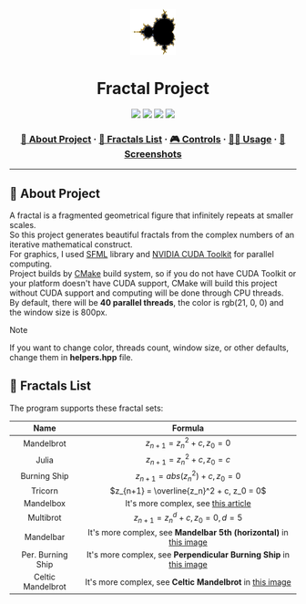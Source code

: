 <a name="readme-top"></a>
<div align="center">
  <!-- Logo -->
  <a href="https://github.com/dpetrosy/Fractal">
  <img src="README_files/logo.png" alt="Logo" width="80" height="80">
  </a>

  <!-- Project Name -->
  <h1>Fractal Project</h1>

  <!-- Badges -->
  <p>
    <img src="https://img.shields.io/github/repo-size/dpetrosy/Fractal?style=for-the-badge&logo=github">
    <img src="https://img.shields.io/github/languages/count/dpetrosy/Fractal?style=for-the-badge&logo=" />
    <img src="https://img.shields.io/github/languages/top/dpetrosy/Fractal?style=for-the-badge" />
    <img src="https://img.shields.io/github/last-commit/dpetrosy/Fractal?style=for-the-badge" />
  </p>

  <h3>
    <a href="#-about-project">📜 About Project</a>
      <span> · </span>
    <a href="#-fractals-list">📑 Fractals List</a>
      <span> · </span>
	  <a href="#-controls">🎮 Controls</a>
      <span> · </span>
    <a href="#-usage">👨‍💻 Usage</a>
      <span> · </span>
    <a href="#-screenshots">🌄 Screenshots</a>
  </h3>
</div>

---

## 📜 About Project

A fractal is a fragmented geometrical figure that infinitely repeats at smaller scales. \
So this project generates beautiful fractals from the complex numbers of an iterative mathematical construct. \
For graphics, I used [SFML](https://www.sfml-dev.org/index.php) library and [NVIDIA CUDA Toolkit](https://developer.nvidia.com/cuda-toolkit) for parallel computing. \
Project builds by [CMake](https://cmake.org/) build system, so if you do not have CUDA Toolkit or your platform doesn't have
CUDA support, CMake will build this project without CUDA support and computing will be done through CPU threads. \
By default, there will be **40 parallel threads**, the color is rgb(21, 0, 0) and the window size is 800px.

> [!NOTE]  
> If you want to change color, threads count, window size, or other defaults, change them in **helpers.hpp** file.

## 📑 Fractals List

The program supports these fractal sets:

| Name               | Formula                                                                                                          |
|:------------------:|:----------------------------------------------------------------------------------------------------------------:|
| Mandelbrot         | $z_{n+1} = z_n^2 + c, z_0 = 0$                                                                                   |
| Julia              | $z_{n+1} = z_n^2 + c, z_0 = c$                                                                                   |
| Burning Ship       | $z_{n+1} = abs(z_n^2) + c, z_0 = 0$                                                                              |
| Tricorn            | $z_{n+1} = \overline{z_n}^2 + c, z_0 = 0$                                                                        |
| Mandelbox          | It's more complex, see [this article](https://sites.google.com/site/mandelbox/what-is-a-mandelbox)               |
| Multibrot          | $z_{n+1} = z_n^d + c, z_0 = 0, d = 5$                                                                            |
| Mandelbar          | It's more complex, see **Mandelbar 5th (horizontal)** in [this image](README_files/Reference/Fractals_5th.png)   |
| Per. Burning Ship  | It's more complex, see **Perpendicular Burning Ship** in [this image](README_files/Reference/Mandelbrot_set.png) |
| Celtic Mandelbrot  | It's more complex, see **Celtic Mandelbrot** in [this image](README_files/Reference/Mandelbrot_set.png)          |

